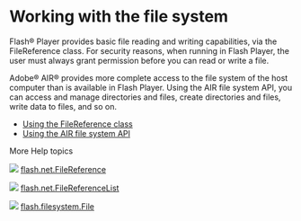 # Working with the file system

<div>

Flash® Player provides basic file reading and writing capabilities, via the
FileReference class. For security reasons, when running in Flash Player, the
user must always grant permission before you can read or write a file.

Adobe® AIR® provides more complete access to the file system of the host
computer than is available in Flash Player. Using the AIR file system API, you
can access and manage directories and files, create directories and files, write
data to files, and so on.

- [Using the FileReference class](WS5b3ccc516d4fbf351e63e3d118a9b90204-7cf8.html)
- [Using the AIR file system API](WS789ea67d3e73a8b264d839a2122cf6e9175-8000.html)

</div>

<div>

<div>

More Help topics

</div>

<div>

</div>

![](images/flashplatformLinkIndicator.png)
[flash.net.FileReference](http://help.adobe.com/en_US/FlashPlatform/reference/actionscript/3/flash/net/FileReference.html "http://help.adobe.com/en_US/FlashPlatform/reference/actionscript/3/flash/net/FileReference.html")

![](images/flashplatformLinkIndicator.png)
[flash.net.FileReferenceList](http://help.adobe.com/en_US/FlashPlatform/reference/actionscript/3/flash/net/FileReferenceList.html "http://help.adobe.com/en_US/FlashPlatform/reference/actionscript/3/flash/net/FileReferenceList.html")

![](images/flashplatformLinkIndicator.png)
[flash.filesystem.File](http://help.adobe.com/en_US/FlashPlatform/reference/actionscript/3/flash/filesystem/File.html "http://help.adobe.com/en_US/FlashPlatform/reference/actionscript/3/flash/filesystem/File.html")

<div>

</div>

</div>
